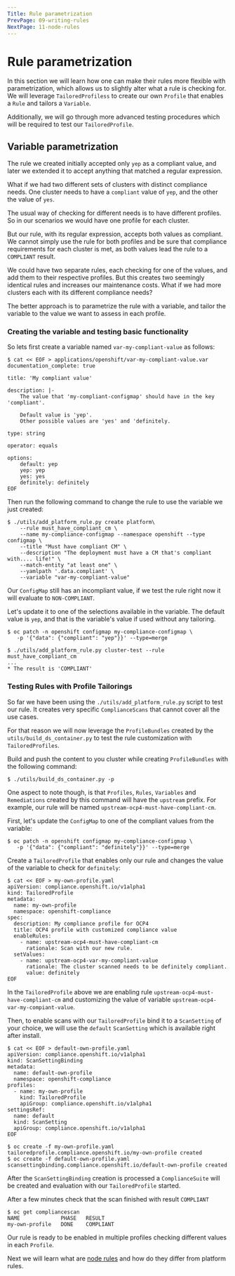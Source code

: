 ```yaml
---
Title: Rule parametrization
PrevPage: 09-writing-rules
NextPage: 11-node-rules
---
```


Rule parametrization
====================

In this section we will learn how one can make their rules more flexible with
parametrization, which allows us to slightly alter what a rule is checking for.
We will leverage `TailoredProfiless` to create our own `Profile` that enables a
`Rule` and tailors a `Variable`.

Additionally, we will go through more advanced testing procedures which will
be required to test our `TailoredProfile`.

## Variable parametrization

The rule we created initially accepted only `yep` as a compliant value, and
later we extended it to accept anything that matched a regular expression.

What if we had two different sets of clusters with distinct compliance needs.
One cluster needs to have a `compliant` value of `yep`, and the other the
value of `yes`. 

The usual way of checking for different needs is to have different profiles.
So in our scenarios we would have one profile for each cluster.

But our rule, with its regular expression, accepts both values as compliant.
We cannot simply use the rule for both profiles and be sure that compliance
requirements for each cluster is met, as both values lead the rule to a
`COMPLIANT` result.

We could have two separate rules, each checking for one of the values, and
add them to their respective profiles.
But this creates two seemingly identical rules and increases our maintenance
costs. What if we had more clusters each with its different compliance needs?

The better approach is to parametrize the rule with a variable, and tailor
the variable to the value we want to assess in each profile.

### Creating the variable and testing basic functionality

So lets first create a variable named `var-my-compliant-value` as follows:
```
$ cat << EOF > applications/openshift/var-my-compliant-value.var
documentation_complete: true

title: 'My compliant value'

description: |-
    The value that 'my-compliant-configmap' should have in the key 'compliant'.

    Default value is 'yep'.
    Other possible values are 'yes' and 'definitely.

type: string

operator: equals

options:
    default: yep
    yep: yep
    yes: yes
    definitely: definitely
EOF
```

Then run the following command to change the rule to use the variable
we just created:
```
$ ./utils/add_platform_rule.py create platform\
    --rule must_have_compliant_cm \
    --name my-compliance-configmap --namespace openshift --type configmap \
    --title "Must have compliant CM" \
    --description "The deployment must have a CM that's compliant with.... life!" \
    --match-entity "at least one" \
    --yamlpath '.data.compliant' \
    --variable "var-my-compliant-value"
```

Our `ConfigMap` still has an incompliant value, if we test the rule right now
it will evaluate to `NON-COMPLIANT`.

Let's update it to one of the selections available in the variable.
The default value is `yep`, and that is the variable's value if used without any tailoring.
```
$ oc patch -n openshift configmap my-compliance-configmap \
   -p '{"data": {"compliant": "yep"}}' --type=merge
```
```
$ ./utils/add_platform_rule.py cluster-test --rule must_have_compliant_cm
...
* The result is 'COMPLIANT'
```

### Testing Rules with Profile Tailorings

So far we have been using the `./utils/add_platform_rule.py` script to test
our rule. It creates very specific `ComplianceScans` that cannot cover all the use
cases.

For that reason we will now leverage the `ProfileBundles` created by the
`utils/build_ds_container.py` to test the rule customization with
`TailoredProfiles`.

Build and push the content to you cluster while creating `ProfileBundles` with
the following command:
```
$ ./utils/build_ds_container.py -p
```

One aspect to note though, is that `Profiles`, `Rules`, `Variables` and `Remediations`
created by this command will have the `upstream` prefix.
For example, our rule will be named `upstream-ocp4-must-have-compliant-cm`.

First, let's update the `ConfigMap` to one of the compliant values from the
variable:
```
$ oc patch -n openshift configmap my-compliance-configmap \
   -p '{"data": {"compliant": "definitely"}}' --type=merge
```

Create a `TailoredProfile` that enables only our rule and changes the value of
the variable to check for `definitely`:
```
$ cat << EOF > my-own-profile.yaml
apiVersion: compliance.openshift.io/v1alpha1
kind: TailoredProfile
metadata:
  name: my-own-profile
  namespace: openshift-compliance
spec:
  description: My compliance profile for OCP4
  title: OCP4 profile with customized compliance value 
  enableRules:
    - name: upstream-ocp4-must-have-compliant-cm
      rationale: Scan with our new rule.
  setValues:
    - name: upstream-ocp4-var-my-compliant-value
      rationale: The cluster scanned needs to be definitely compliant.
      value: definitely
EOF
```

In the `TailoredProfile` above we are enabling rule `upstream-ocp4-must-have-compliant-cm`
and customizing the value of variable `upstream-ocp4-var-my-compiant-value`.

Then, to enable scans with our `TailoredProfile` bind it to a `ScanSetting` of your
choice, we will use the `default` `ScanSetting` which is available right after
install.
```
$ cat << EOF > default-own-profile.yaml
apiVersion: compliance.openshift.io/v1alpha1
kind: ScanSettingBinding
metadata:
  name: default-own-profile
  namespace: openshift-compliance
profiles:
  - name: my-own-profile
    kind: TailoredProfile
    apiGroup: compliance.openshift.io/v1alpha1
settingsRef:
  name: default
  kind: ScanSetting
  apiGroup: compliance.openshift.io/v1alpha1
EOF
```

```
$ oc create -f my-own-profile.yaml
tailoredprofile.compliance.openshift.io/my-own-profile created
$ oc create -f default-own-profile.yaml
scansettingbinding.compliance.openshift.io/default-own-profile created
```

After the `ScanSettingBinding` creation is processed a `ComplianceSuite`
will be created and evaluation with our `TailoredProfile` started.

After a few minutes check that the scan finished with result `COMPLIANT`
```
$ oc get compliancescan
NAME             PHASE   RESULT
my-own-profile   DONE    COMPLIANT
```

Our rule is ready to be enabled in multiple profiles checking different values
in each `Profile`.

Next we will learn what are [node rules](11-node-rules.md) and how do they differ from platform rules.
